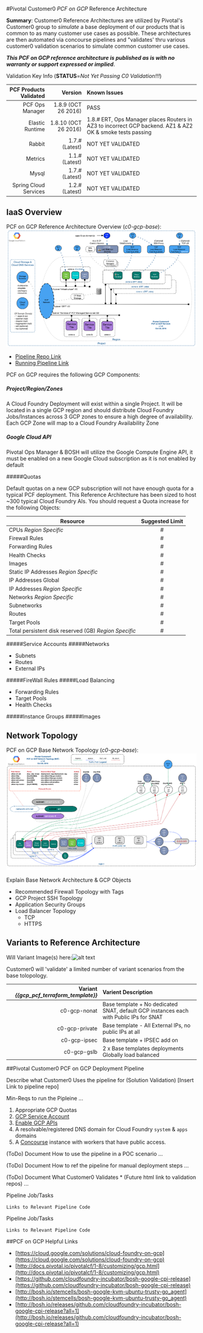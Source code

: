 #Pivotal Customer0 _PCF on GCP_ Reference Architecture

__Summary__:  Customer0 Reference Architectures are utilized by Pivotal's Customer0 group to _simulate_ a base deployment of our products that is common to as many customer use cases as possible.  These architectures are then automated via concourse pipelines and "validates' thru various customer0 validation scenarios to simulate common customer use cases.

*__This PCF on GCP reference architecture is published as is with no warranty or support expressed or implied__*.

Validation Key Info (__STATUS__=*Not Yet Passing C0 Validation!!!*)

| PCF Products Validated        | Version                   | Known Issues              |
| -----------------------------:|-------------------------:|:-------------------------|
| PCF Ops Manager               | 1.8.9 (OCT 26 2016) | PASS |
| Elastic Runtime               | 1.8.10 (OCT 26 2016) | 1.8.# ERT, Ops Manager places Routers in AZ3 to incorrect GCP backend.  AZ1 & AZ2 OK & smoke tests passing
| Rabbit                        | 1.7.# (Latest) | NOT YET VALIDATED |
| Metrics                       | 1.1.# (Latest) | NOT YET VALIDATED |
| Mysql                         | 1.7.# (Latest) | NOT YET VALIDATED |
| Spring Cloud Services         | 1.2.# (Latest) | NOT YET VALIDATED |

## IaaS Overview

PCF on GCP Reference Architecture Overview (*c0-gcp-base*):![c0-gcp-base v1.0](../static/gcp/images/PCF-GCP-RefArch-Overview/overview-arch.png)

- [Pipeline Repo Link](https://github.com/c0-ops/gcp-concourse)
- [Running Pipeline Link](https://fly.customer0.net/teams/main/pipelines/c0-gcp-deploy-ert-base)


PCF on GCP requires the following GCP Components:

##### Project/Region/Zones

A Cloud Foundry Deployment will exist within a single Project.  It will be located in a single GCP region and should distribute Cloud Foundry Jobs/Instances across 3 GCP zones to ensure a high degree of availability.  Each GCP Zone will map to a Cloud Foundry Availability Zone

##### Google Cloud API

Pivotal Ops Manager & BOSH will utilize the Google Compute Engine API, it must be enabled on a new Google Cloud subscription as it is not enabled by default


#####Quotas

Default quotas on a new GCP subscription will not have enough quota for a typical PCF deployment.  This Reference Architecture has been sized to host ~300 typical Cloud Foundry AIs.   You should request a Quota increase for the following Objects:

| Resource        | Suggested Limit                   |
| ----------------------------- |:-------------------------:|
| CPUs *Region Specific*		|#|
| Firewall Rules				   |#|
| Forwarding Rules				   |#|
| Health Checks				   |#|
| Images				   |#|
| Static IP Addresses *Region Specific*   |#|
| IP Addresses Global				   |#|
| IP Addresses *Region Specific*		|#|
| Networks *Region Specific*		|#|
| Subnetworks		|#|
| Routes		|#|
| Target Pools		|#|
| Total persistent disk reserved (GB) *Region Specific* |#|

#####Service Accounts
#####Networks
- Subnets 
- Routes
- External IPs

#####FireWall Rules
#####Load Balancing
- Forwarding Rules
- Target Pools
- Health Checks
 
#####Instance Groups
#####Images

## Network Topology

PCF on GCP Base Network Topology (*c0-gcp-base*):![v1.0](../static/gcp/images/PCF-GCP-RefArch-Overview/net-topology-base.png)

Explain Base Network Architecture & GCP Objects

  - Recommended Firewall Topology with Tags
  - GCP Project SSH Topology
  - Application Security Groups
  - Load Balancer Topology
    - 	TCP
    -  HTTPS

## Variants to Reference Architecture

Will Variant Image(s) here:![alt text](https://d1fto35gcfffzn.cloudfront.net/images/header/Pivotal_WhiteOnTeal_RGB.svg "Network Arch Image")

Customer0 will 'validate' a limited number of variant scenarios from the base tolopology.

| Variant *{{gcp_pcf_terraform_template}}*| Varient Description                   |
| -----------------------------:|:-------------------------|
|c0-gcp-nonat|Base template + No dedicated SNAT, default GCP instances each with Public IPs for SNAT| 
|c0-gcp-private|Base template - All External IPs, no public IPs at all||
|c0-gcp-ipsec|Base template + IPSEC add on||
|c0-gcp-gslb|2 x Base templates deployments Globally load balanced||

  

##Pivotal Customer0 PCF on GCP Deployment Pipeline

Describe what Customer0 Uses the pipeline for (Solution Validation)
[Insert Link to pipeline repo]

Min-Reqs to run the Pipleine ...

1. Appropriate GCP Quotas
2. [GCP Service Account](http://docs.pivotal.io/pivotalcf/1-8/customizing/gcp-prepare-env.html#iam_account)
3. [Enable GCP APIs](http://docs.pivotal.io/pivotalcf/1-8/customizing/gcp-prepare-env.html#enable_compute_resource_api)
4. A resolvable/registered DNS domain for Cloud Foundry `system` & `apps` domains
5. A [Concourse](https://concourse.ci/) instance with workers that have public access.

(ToDo) Document How to use the pipeline in a POC scenario ...

(ToDo) Document How to ref the pipeline for manual deployment steps ...

(ToDo) Document What Customer0 Validates * (Future html link to validation repos) ...

Pipeline Job/Tasks
```
Links to Relevant Pipeline Code
```

Pipeline Job/Tasks
```
Links to Relevant Pipeline Code
```

##PCF on GCP Helpful Links

- [https://cloud.google.com/solutions/cloud-foundry-on-gcp](https://cloud.google.com/solutions/cloud-foundry-on-gcp)
- [http://docs.pivotal.io/pivotalcf/1-8/customizing/gcp.html](http://docs.pivotal.io/pivotalcf/1-8/customizing/gcp.html)
- [https://github.com/cloudfoundry-incubator/bosh-google-cpi-release](https://github.com/cloudfoundry-incubator/bosh-google-cpi-release)
- [http://bosh.io/stemcells/bosh-google-kvm-ubuntu-trusty-go_agent](http://bosh.io/stemcells/bosh-google-kvm-ubuntu-trusty-go_agent)
- [http://bosh.io/releases/github.com/cloudfoundry-incubator/bosh-google-cpi-release?all=1](http://bosh.io/releases/github.com/cloudfoundry-incubator/bosh-google-cpi-release?all=1)